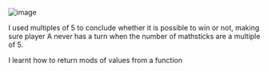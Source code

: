 ![image](https://github.com/user-attachments/assets/0b4eddc2-59a1-405b-993d-bf9ca04f6627)

I used multiples of 5 to conclude whether it is possible to win or not, making sure player A never has a turn when the number of mathsticks are a multiple of 5.

I learnt how to return mods of values from a function
